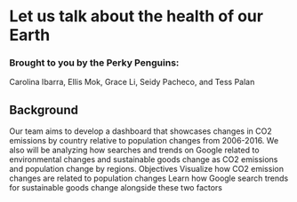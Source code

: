 # Let us talk about the health of our Earth 
### Brought to you by the Perky Penguins: 
Carolina Ibarra, Ellis Mok, Grace Li, Seidy Pacheco, and Tess Palan
## Background
Our team aims to develop a dashboard that showcases changes in CO2 emissions by country relative to population changes from 2006-2016. We also will be analyzing how searches and trends on Google related to environmental changes and sustainable goods change as CO2 emissions and population change by regions.
Objectives
Visualize how CO2 emission changes are related to population changes
Learn how Google search trends for sustainable goods change alongside these two factors
